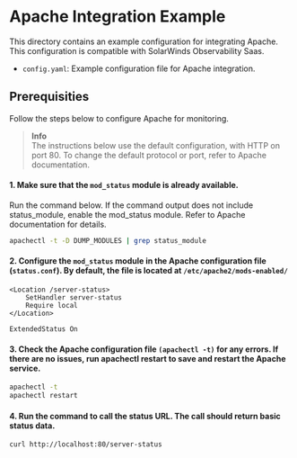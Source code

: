 # Apache Integration Example

This directory contains an example configuration for integrating Apache. This configuration is compatible with SolarWinds Observability Saas.

- `config.yaml`: Example configuration file for Apache integration.

## Prerequisities

Follow the steps below to configure Apache for monitoring.

> **Info**  
> The instructions below use the default configuration, with HTTP on port 80. To change the default protocol or port, refer to Apache documentation.

#### 1. Make sure that the `mod_status` module is already available.

Run the command below. If the command output does not include status_module, enable the mod_status module. Refer to Apache documentation for details.

```sh
apachectl -t -D DUMP_MODULES | grep status_module
```

#### 2. Configure the `mod_status` module in the Apache configuration file (`status.conf`). By default, the file is located at `/etc/apache2/mods-enabled/`

```
<Location /server-status>
	SetHandler server-status
	Require local
</Location>

ExtendedStatus On
```

#### 3. Check the Apache configuration file `(apachectl -t)` for any errors. If there are no issues, run apachectl restart to save and restart the Apache service.

```sh
apachectl -t
apachectl restart
```

#### 4. Run the command to call the status URL. The call should return basic status data.


```sh
curl http://localhost:80/server-status
```
